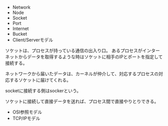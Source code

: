- Network
- Node
- Socket
- Port
- Internet
- Bucket
- Client/Serverモデル

ソケットは、プロセスが持っている通信の出入り口。
あるプロセスがインターネットからデータを取得するような時はソケットに相手のIPとポートを指定して接続する。

ネットワークから届いたデータは、カーネルが仲介して、対応するプロセスの対応するソケットに届けてくれる。

socketに接続する側はsockerという。

ソケットに接続して直接データを送れば、プロセス間で直接やりとりできる。

- OSI参照モデル
- TCP/IPモデル
